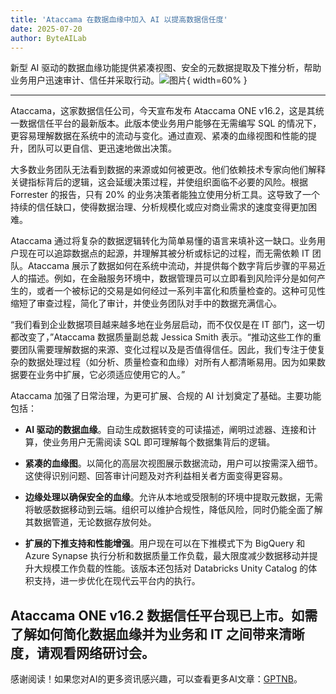```yaml
---
title: 'Ataccama 在数据血缘中加入 AI 以提高数据信任度'
date: 2025-07-20
author: ByteAILab
---
```


新型 AI 驱动的数据血缘功能提供紧凑视图、安全的元数据提取及下推分析，帮助业务用户迅速审计、信任并采取行动。![图片](https://ai-techpark.com/wp-content/uploads/Ataccama.jpg){ width=60% }

---


Ataccama，这家数据信任公司，今天宣布发布 Ataccama ONE v16.2，这是其统一数据信任平台的最新版本。此版本使业务用户能够在无需编写 SQL 的情况下，更容易理解数据在系统中的流动与变化。通过直观、紧凑的血缘视图和性能的提升，团队可以更自信、更迅速地做出决策。

大多数业务团队无法看到数据的来源或如何被更改。他们依赖技术专家向他们解释关键指标背后的逻辑，这会延缓决策过程，并使组织面临不必要的风险。根据 Forrester 的报告，只有 20% 的业务决策者能独立使用分析工具。这导致了一个持续的信任缺口，使得数据治理、分析规模化或应对商业需求的速度变得更加困难。

Ataccama 通过将复杂的数据逻辑转化为简单易懂的语言来填补这一缺口。业务用户现在可以追踪数据点的起源，并理解其被分析或标记的过程，而无需依赖 IT 团队。Ataccama 展示了数据如何在系统中流动，并提供每个数字背后步骤的平易近人的描述。例如，在金融服务环境中，数据管理员可以立即看到风险评分是如何产生的，或者一个被标记的交易是如何经过一系列丰富化和质量检查的。这种可见性缩短了审查过程，简化了审计，并使业务团队对手中的数据充满信心。

“我们看到企业数据项目越来越多地在业务层启动，而不仅仅是在 IT 部门，这一切都改变了，”Ataccama 数据质量副总裁 Jessica Smith 表示。“推动这些工作的重要团队需要理解数据的来源、变化过程以及是否值得信任。因此，我们专注于使复杂的数据处理过程（如分析、质量检查和血缘）对所有人都清晰易用。因为如果数据要在业务中扩展，它必须适应使用它的人。”

Ataccama 加强了日常治理，为更可扩展、合规的 AI 计划奠定了基础。主要功能包括：

- **AI 驱动的数据血缘**。自动生成数据转变的可读描述，阐明过滤器、连接和计算，使业务用户无需阅读 SQL 即可理解每个数据集背后的逻辑。
  
- **紧凑的血缘图**。以简化的高层次视图展示数据流动，用户可以按需深入细节。这使得识别问题、回答审计问题及对齐利益相关者方面变得更容易。
  
- **边缘处理以确保安全的血缘**。允许从本地或受限制的环境中提取元数据，无需将敏感数据移动到云端。组织可以维护合规性，降低风险，同时仍能全面了解其数据管道，无论数据存放何处。
  
- **扩展的下推支持和性能增强**。用户现在可以在下推模式下为 BigQuery 和 Azure Synapse 执行分析和数据质量工作负载，最大限度减少数据移动并提升大规模工作负载的性能。该版本还包括对 Databricks Unity Catalog 的体积支持，进一步优化在现代云平台内的执行。

Ataccama ONE v16.2 数据信任平台现已上市。如需了解如何简化数据血缘并为业务和 IT 之间带来清晰度，请观看网络研讨会。
---
感谢阅读！如果您对AI的更多资讯感兴趣，可以查看更多AI文章：[GPTNB](https://gptnb.com)。
